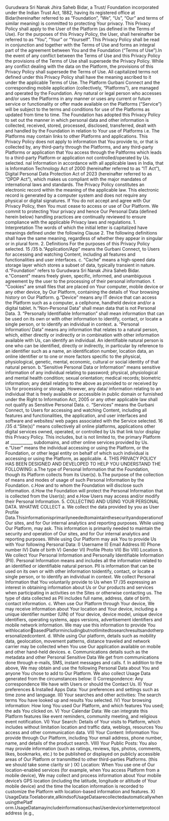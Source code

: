 Gurudwara Sri Nanak Jhira Saheb Bidar, a Trust/ Foundation incorporated under the Indian Trust Act, 1882, having its registered office at Bidar(hereinafter referred to as “Foundation”, “We”, “Us”, “Our” and terms of similar meaning) is committed to protecting Your privacy. This Privacy Policy shall apply to the User of the Platform (as defined in the Terms of Use). For the purposes of this Privacy Policy, the User, shall hereinafter be referred to as “You”, “Your” or “Yourself”. This Privacy Policy shall be read in conjunction and together with the Terms of Use and forms an integral part of the agreement between You and the Foundation (“Terms of Use”).In the event of any conflict between the Terms of Use and this Privacy Policy the provisions of the Terms of Use shall supersede the Privacy Policy. While any conflict dealing with the data on the Platform, the provisions of this Privacy Policy shall supersede the Terms of Use. All capitalized terms not defined under this Privacy Policy shall have the meaning ascribed to it under the applicable Terms of Use. The Platform Gurbani Connect and the corresponding mobile application (collectively, “Platforms”), are managed and operated by the Foundation. Any natural or legal person who accesses and/or uses the Platforms in any manner or uses any current or future service or functionality or offer made available on the Platforms (“Service”) will be subject to the terms and conditions for use of the Platforms as updated from time to time. The Foundation has adopted this Privacy Policy to set out the manner in which personal data and other information is collected, received, stored, processed, disclosed, transferred, dealt with and handled by the Foundation in relation to Your use of Platforms i.e. The Platforms may contain links to other Platforms and applications. This Privacy Policy does not apply to information that You provide to, or that is collected by, any third-party through the Platforms, and any third-party Platforms or application that You access through the Paltforms which leads to a third-party Platform or application not controlled/operated by Us. selected.
nal Information in accordance with all applicable laws in India, that is Information Technology Act of 2000 (hereinafter referred to as “IT Act”), Digital Personal Data Protection Act of 2023 (hereinafter referred to as “DPDP Act”), which makes us compliant with the major mandates of international laws and standards. The Privacy Policy constitutes an electronic record within the meaning of the applicable law. This electronic record is generated by a computer system and does not require any physical or digital signatures. If You do not accept and agree with Our Privacy Policy, then You must cease to access or use of Our Platform. We commit to protecting Your privacy and hence Our Personal Data (defined herein below) handling practices are continually reviewed to ensure compliance with the applicable Privacy laws and regulations. 1. Interpretation The words of which the initial letter is capitalized have meanings defined under the following Clause 2. The following definitions shall have the same meaning, regardless of whether they appear in singular or in plural form. 2. Definitions For the purposes of this Privacy Policy selected.
15
/35 
b.“Application/App” means the Gurbani Connect, to Users for accessing and watching Content, including all features and functionalities and user interfaces. c. “Cache” means a high-speed data storage layer which stores a subset of data, typically transient in nature. d.“Foundation” refers to Gurudwara Sri Nanak Jhira Saheb Bidar. e."Consent" means freely given, specific, informed, and unambiguous agreement by the user to the processing of their personal information. f. “Cookies” are small files that are placed on Your computer, mobile device or any other device, by Our Platform, containing the details of Your browsing history on Our Platform. g.“Device” means any IT device that can access the Platform such as a computer, a cellphone, handheld device and/or a digital tablet. h.“Non-Personal Data” shall mean data that is not Personal Data. 3. “Personally Identifiable Information” shall mean information that can be used on its own or with other information to identify, contact, or locate a single person, or to identify an individual in context. a. “Personal Information/ Data” means any information that relates to a natural person, which, either directly or indirectly or in combination with other information available with Us, can identify an individual. An identifiable natural person is one who can be identified, directly or indirectly, in particular by reference to an identifier such as a name, an identification number, location data, an online identifier or to one or more factors specific to the physical, physiological, genetic, mental, economic, cultural or social identity of that natural person. b.“Sensitive Personal Data or Information” means sensitive information of any individual relating to password; physical, physiological and mental health condition; sexual orientation; medical records; biometric information; any detail relating to the above as provided to or received by Us for processing or storage. However, any data/ information relating to an individual that is freely available or accessible in public domain or furnished under the Right to Information Act, 2005 or any other applicable law shall not qualify as Sensitive Personal Data. c. “Services” means the Gurbani Connect, to Users for accessing and watching Content, including all features and functionalities, the application, and user interfaces and software and websites/ web pages associated with the Service selected.
16
/35 
d.“Site(s)" means collectively all online platforms, applications other digital services owned, operated, or controlled by Us that link to/or display this Privacy Policy. This includes, but is not limited to, the primary Platform at ___________ subdomains, and other online services provided by Us. e.“User” means the individual accessing or using the Platform, or the Foundation, or other legal entity on behalf of which such individual is accessing or using the Platform, as applicable. 4. THIS PRIVACY POLICY HAS BEEN DESIGNED AND DEVELOPED TO HELP YOU UNDERSTAND THE FOLLOWING: a.The type of Personal Information that the Foundation, though its Platform collects from its User(s). b.The purpose of the collection of means and modes of usage of such Personal Information by the Foundation. c.How and to whom the Foundation will disclose such information. d.How the Foundation will protect the Personal Information that is collected from the User(s); and e.How Users may access and/or modify their Personal Information. 5. COLLECTING AND USING YOUR PERSONAL DATA. WHATWE COLLECT a. We collect the data provided by you as User Profile Data.Thisinformationisprimarilyneededtomaintainthesecurityandoperationof Our sites, and for Our internal analytics and reporting purposes. While using Our Platform, may ask. This information is primarily needed to maintain the security and operation of Our sites, and for Our internal analytics and reporting purposes. While using Our Platform may ask You to provide Us with Your following Personal Data: I) Username II) Email Address III) Phone number IV) Date of birth V) Gender VI) Profile Photo VII) Bio VIII) Location b. We collect Your Personal Information and Personally Identifiable Information (PII). Personal Information means and includes all the information related to an identified or identifiable natural person. PII is information that can be used on its own or with other information toidentify, contact, or locate a single person, or to identify an individual in context. We collect Personal Information that You voluntarily provide to Us when
17
/35 
expressing an interest in obtaining information about Us or Our products and services when participating in activities on the Sites or otherwise contacting us. The type of data collected as PII includes full name, address, date of birth, contact information. c. When use Our Platform through Your device, We may receive information about Your location and Your device, including a unique identifier number (UIN) of Your device, device model, unique device identifiers, operating systems, apps versions, advertisement identifiers and mobile network information. We may use this information to provide You withlocationbasedPlatformincludingbutnotlimitedtosearchresultsandotherpersonalizedcontent. d. While using Our platform, details such as mobility data, geolocation, movement patterns, distance traveled and network carrier may be collected when You use Our application available on mobile and other hand-held devices. e. Communications details such as the metadata and other Personal Sensitive Data We get from communications done through e-mails, SMS, instant messages and calls. f. In addition to the above, We may obtain and use the following Personal Data about You and anyone You chose to add to Our Platform. We also collect Usage Data generated from the circumstances below: I) Correspondence: Any correspondence We have with Users or should the Contact Us. II) Your preferences & Installed Apps Data: Your preferences and settings such as time zone and language. III) Your searches and other activities: The search terms You have looked up and results You selected. IV) Your browsing information: How long You used Our Platform, and which features You used; the ads You clicked on. V) Your Calendar Data: We can integrate this Platform features like event reminders, community meeting, and religious event notification. VI) Your Search: Details of Your visits to Platform, which includes without limitation location and traffic data, weblogs, resources You access and other communication data. VII) Your Content: Information You provide through Our Platform, including Your email address, phone number, name, and details of the product search. VIII) Your Public Posts: You also may provide information (such as ratings, reviews, tips, photos, comments, likes, bookmarks, etc.) to be published or displayed on publicly accessible areas of Our Platform or transmitted to other third-parties Platforms. (this we should take some clarity sir ) IX) Location: When You use one of Our location-enabled services (for example, when You access Platform from a mobile device), We may collect and process information about Your mobile device’s GPS location (including the latitude, longitude or altitude of Your mobile device) and the time the location information is recorded to customize the Platform with location-based information and features. X) UsageData:Toelaborate,allkindsofUsageDataarecollectedautomaticallywhenusingthePlatf orm.UsageDatamayincludeinformationsuchasUserdevice’sinternetprotocol address (e.g.,
